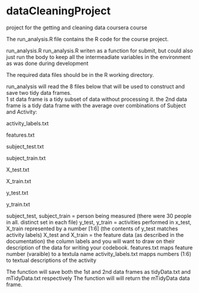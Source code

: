 dataCleaningProject
===================

project for the getting and cleaning data coursera course

The run_analysis.R file contains the R code for the course project.

run_analysis.R 
run_analysis.R writen as a function for submit, but could also just run the body to keep all the intermeadiate
variables in the environment as was done during development

The required data files should be in the R working directory.

run_analysis will read the 8 files below that will be used to construct and save two tidy data frames.  
1 st data frame is a tidy subset of data without processing it.
the 2nd data frame is a tidy data frame with the average over combinations of Subject and Activity:

activity_labels.txt

features.txt

subject_test.txt

subject_train.txt

X_test.txt

X_train.txt

y_test.txt

y_train.txt


subject_test, subject_train = person being measured  (there were 30 people in all.  distinct set in each file)
y_test, y_train = activities performed in x_test, X_train represented by a number [1:6] (the contents of y_test matches activity labels)
X_test and X_train = the feature data (as described in the documentation)
the column labels and you will want to draw on their description of the data for writing your codebook.
features.txt maps feature number (varaible) to a textula name
activity_labels.txt mapps numbers (1:6) to textual descriptions of the activity

The function will save both the 1st and 2nd data frames as tidyData.txt and mTidyData.txt respectively
The function will will return the mTidyData data frame.

 